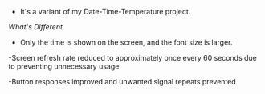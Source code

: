 * It's a variant of my Date-Time-Temperature project.

*What's Different*

- Only the time is shown on the screen, and the font size is larger.

-Screen refresh rate reduced to approximately once every 60 seconds due to preventing unnecessary usage

-Button responses improved and unwanted signal repeats prevented
